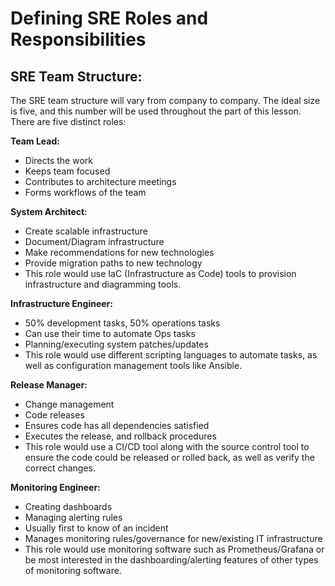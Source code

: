 # Defining SRE Roles and Responsibilities

## SRE Team Structure:

The SRE team structure will vary from company to company. The ideal size is five, and this number will be used throughout the part of this lesson. There are five distinct roles:

**Team Lead:**

- Directs the work
- Keeps team focused
- Contributes to architecture meetings
- Forms workflows of the team

**System Architect:**

- Create scalable infrastructure
- Document/Diagram infrastructure
- Make recommendations for new technologies
- Provide migration paths to new technology
- This role would use IaC (Infrastructure as Code) tools to provision infrastructure and diagramming tools.

**Infrastructure Engineer:**

- 50% development tasks, 50% operations tasks
- Can use their time to automate Ops tasks
- Planning/executing system patches/updates
- This role would use different scripting languages to automate tasks, as well as configuration management tools like Ansible.

**Release Manager:**

- Change management
- Code releases
- Ensures code has all dependencies satisfied
- Executes the release, and rollback procedures
- This role would use a CI/CD tool along with the source control tool to ensure the code could be released or rolled back, as well as verify the correct changes.

**Monitoring Engineer:**

- Creating dashboards
- Managing alerting rules
- Usually first to know of an incident
- Manages monitoring rules/governance for new/existing IT infrastructure
- This role would use monitoring software such as Prometheus/Grafana or be most interested in the dashboarding/alerting features of other types of monitoring software.
